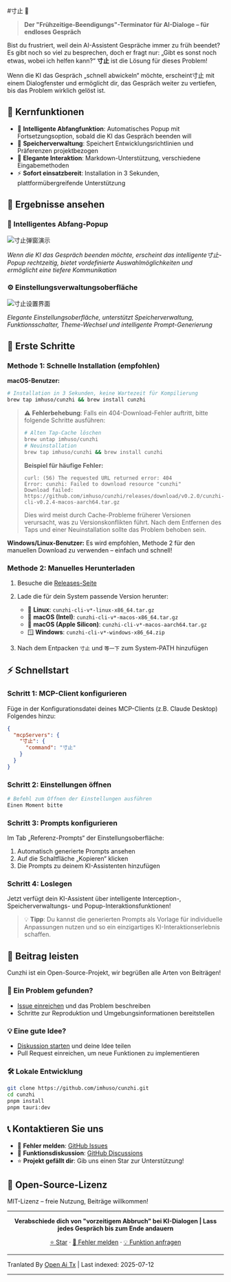 #寸止 🛑

> **Der "Frühzeitige-Beendigungs"-Terminator für AI-Dialoge – für endloses Gespräch**

Bist du frustriert, weil dein AI-Assistent Gespräche immer zu früh beendet? Es gibt noch so viel zu besprechen, doch er fragt nur: „Gibt es sonst noch etwas, wobei ich helfen kann?“ **寸止** ist die Lösung für dieses Problem!

Wenn die KI das Gespräch „schnell abwickeln“ möchte, erscheint寸止 mit einem Dialogfenster und ermöglicht dir, das Gespräch weiter zu vertiefen, bis das Problem wirklich gelöst ist.

## 🌟 Kernfunktionen

- 🛑 **Intelligente Abfangfunktion**: Automatisches Popup mit Fortsetzungsoption, sobald die KI das Gespräch beenden will
- 🧠 **Speicherverwaltung**: Speichert Entwicklungsrichtlinien und Präferenzen projektbezogen
- 🎨 **Elegante Interaktion**: Markdown-Unterstützung, verschiedene Eingabemethoden
- ⚡ **Sofort einsatzbereit**: Installation in 3 Sekunden, plattformübergreifende Unterstützung

## 📸 Ergebnisse ansehen

### 🛑 Intelligentes Abfang-Popup
![寸止弹窗演示](https://raw.githubusercontent.com/imhuso/cunzhi/main/./screenshots/popup.png)

*Wenn die KI das Gespräch beenden möchte, erscheint das intelligente寸止-Popup rechtzeitig, bietet vordefinierte Auswahlmöglichkeiten und ermöglicht eine tiefere Kommunikation*
### ⚙️ Einstellungsverwaltungsoberfläche
![寸止设置界面](https://raw.githubusercontent.com/imhuso/cunzhi/main/./screenshots/settings.png)

*Elegante Einstellungsoberfläche, unterstützt Speicherverwaltung, Funktionsschalter, Theme-Wechsel und intelligente Prompt-Generierung*

## 🚀 Erste Schritte

### Methode 1: Schnelle Installation (empfohlen)

**macOS-Benutzer:**
```bash
# Installation in 3 Sekunden, keine Wartezeit für Kompilierung
brew tap imhuso/cunzhi && brew install cunzhi
```

> ⚠️ **Fehlerbehebung**: Falls ein 404-Download-Fehler auftritt, bitte folgende Schritte ausführen:
>
> ```bash
> # Alten Tap-Cache löschen
> brew untap imhuso/cunzhi
> # Neuinstallation
> brew tap imhuso/cunzhi && brew install cunzhi
> ```
>
> **Beispiel für häufige Fehler:**
> ```
> curl: (56) The requested URL returned error: 404
> Error: cunzhi: Failed to download resource "cunzhi"
> Download failed: https://github.com/imhuso/cunzhi/releases/download/v0.2.0/cunzhi-cli-v0.2.4-macos-aarch64.tar.gz
> ```
>
> Dies wird meist durch Cache-Probleme früherer Versionen verursacht, was zu Versionskonflikten führt. Nach dem Entfernen des Taps und einer Neuinstallation sollte das Problem behoben sein.

**Windows/Linux-Benutzer:**
Es wird empfohlen, Methode 2 für den manuellen Download zu verwenden – einfach und schnell!
### Methode 2: Manuelles Herunterladen

1. Besuche die [Releases-Seite](https://github.com/imhuso/cunzhi/releases)
2. Lade die für dein System passende Version herunter:
   - 🐧 **Linux**: `cunzhi-cli-v*-linux-x86_64.tar.gz`
   - 🍎 **macOS (Intel)**: `cunzhi-cli-v*-macos-x86_64.tar.gz`
   - 🍎 **macOS (Apple Silicon)**: `cunzhi-cli-v*-macos-aarch64.tar.gz`
   - 🪟 **Windows**: `cunzhi-cli-v*-windows-x86_64.zip`

3. Nach dem Entpacken `寸止` und `等一下` zum System-PATH hinzufügen

## ⚡ Schnellstart

### Schritt 1: MCP-Client konfigurieren

Füge in der Konfigurationsdatei deines MCP-Clients (z.B. Claude Desktop) Folgendes hinzu:

```json
{
  "mcpServers": {
    "寸止": {
      "command": "寸止"
    }
  }
}
```
### Schritt 2: Einstellungen öffnen

```bash
# Befehl zum Öffnen der Einstellungen ausführen
Einen Moment bitte
```

### Schritt 3: Prompts konfigurieren

Im Tab „Referenz-Prompts“ der Einstellungsoberfläche:
1. Automatisch generierte Prompts ansehen
2. Auf die Schaltfläche „Kopieren“ klicken
3. Die Prompts zu deinem KI-Assistenten hinzufügen

### Schritt 4: Loslegen

Jetzt verfügt dein KI-Assistent über intelligente Interception-, Speicherverwaltungs- und Popup-Interaktionsfunktionen!

> 💡 **Tipp**: Du kannst die generierten Prompts als Vorlage für individuelle Anpassungen nutzen und so ein einzigartiges KI-Interaktionserlebnis schaffen.
## 🤝 Beitrag leisten

Cunzhi ist ein Open-Source-Projekt, wir begrüßen alle Arten von Beiträgen!

### 🐛 Ein Problem gefunden?
- [Issue einreichen](https://github.com/imhuso/cunzhi/issues) und das Problem beschreiben
- Schritte zur Reproduktion und Umgebungsinformationen bereitstellen

### 💡 Eine gute Idee?
- [Diskussion starten](https://github.com/imhuso/cunzhi/discussions) und deine Idee teilen
- Pull Request einreichen, um neue Funktionen zu implementieren

### 🛠️ Lokale Entwicklung
```bash
git clone https://github.com/imhuso/cunzhi.git
cd cunzhi
pnpm install
pnpm tauri:dev
```
## 📞 Kontaktieren Sie uns

- 🐛 **Fehler melden**: [GitHub Issues](https://github.com/imhuso/cunzhi/issues)
- 💬 **Funktionsdiskussion**: [GitHub Discussions](https://github.com/imhuso/cunzhi/discussions)
- ⭐ **Projekt gefällt dir**: Gib uns einen Star zur Unterstützung!

## 📄 Open-Source-Lizenz

MIT-Lizenz – freie Nutzung, Beiträge willkommen!

---

<div align="center">

**Verabschiede dich von "vorzeitigem Abbruch" bei KI-Dialogen | Lass jedes Gespräch bis zum Ende andauern**

[⭐ Star](https://github.com/imhuso/cunzhi) · [🐛 Fehler melden](https://github.com/imhuso/cunzhi/issues) · [💡 Funktion anfragen](https://github.com/imhuso/cunzhi/discussions)

</div>

---

Tranlated By [Open Ai Tx](https://github.com/OpenAiTx/OpenAiTx) | Last indexed: 2025-07-12

---